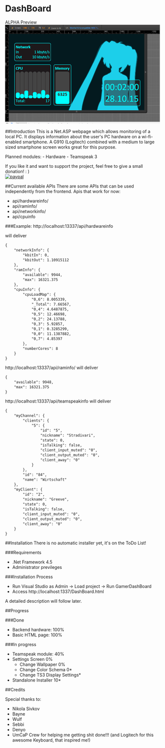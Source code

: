 # DashBoard

ALPHA Preview
![Alt text](DashBoard/alpha.PNG)


##Introduction
This is a Net.ASP webpage which allows monitoring of a local PC. It displays information about the user's PC hardware on a wi-fi-enabled smartphone. A G910 (Logitech) combined with a medium to large sized smartphone screen works great for this purpose.

Planned modules:
	- Hardware
	- Teamspeak 3
	
If you like it and want to support the project, feel free to give a small donation! : ) <br>
[![paypal](https://www.paypalobjects.com/en_US/i/btn/btn_donate_LG.gif)](https://www.paypal.com/cgi-bin/webscr?cmd=_s-xclick&hosted_button_id=SVW78SGP7EZAJ)


##Current available APIs
There are some APIs that can be used independently from the frontend.
Apis that work for now:

- api/hardwareinfo/
- api/raminfo/
- api/networkinfo/
- api/cpuinfo

###Example:
http://localhost:13337/api/hardwareinfo

will deliver
```
{
    "networkInfo": {
        "kbitIn": 0,
        "kbitOut": 1.10915112
    },
    "ramInfo": {
        "available": 9944,
        "max": 16321.375
    },
    "cpuInfo": {
        "cpuLoadMap": {
            "0,6": 8.005339,
            "_Total": 7.66567,
            "0,4": 4.6487875,
            "0,5": 12.46698,
            "0,2": 24.13788,
            "0,3": 5.92857,
            "0,1": 0.3285299,
            "0,0": 11.1387882,
            "0,7": 4.85397
        },
        "numberCores": 8
    }
}
```
http://localhost:13337/api/raminfo/
will deliver
```
{
    "available": 9948,
    "max": 16321.375
}
```

http://localhost:13337/api/teamspeakinfo
will deliver
```
{
    "myChannel": {
        "clients": {
            "5": {
                "id": "5",
                "nickname": "Stradivari",
                "state": 0,
                "isTalking": false,
                "client_input_muted": "0",
                "client_output_muted": "0",
                "client_away": "0"
            }
        },
        "id": "84",
        "name": "Wirtschaft"
    },
    "myClient": {
        "id": "2",
        "nickname": "Greeve",
        "state": 0,
        "isTalking": false,
        "client_input_muted": "0",
        "client_output_muted": "0",
        "client_away": "0"
    }
}
```

##Installation
There is no automatic installer yet, it's on the ToDo List!

###Requirements
- .Net Framework 4.5
- Administrator previleges

###Installation Process

- Run Visual Studio as Admin -> Load project -> Run GamerDashBoard
- Access http://localhost:1337/DashBoard.html

A detailed description will follow later.

##Progress

###Done
* Backend hardware: 100%
* Basic HTML page: 100%

###In progress
* Teamspeak module: 40%
* Settings Screen 0%
  * Change Wallpaper 0%
  * Change Color Schema 0*
  * Change TS3 Display Settings*
* Standalone Installer 10*

##Credits

Special thanks to:
- Nikola  Sivkov
- Bayne
- Wulf 
- Sebbi 
- Denyo 
- UmCaP Crew
for helping me getting shit done!!!
(and Logitech for this awesome Keyboard, that inspired me!)